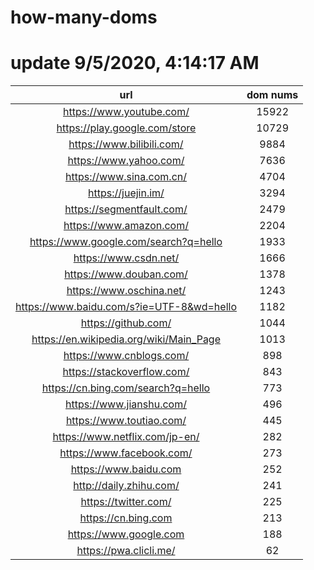 # how-many-doms

# update 9/5/2020, 4:14:17 AM

url | dom nums
:-: | :-:
https://www.youtube.com/ | 15922
https://play.google.com/store | 10729
https://www.bilibili.com/ | 9884
https://www.yahoo.com/ | 7636
https://www.sina.com.cn/ | 4704
https://juejin.im/ | 3294
https://segmentfault.com/ | 2479
https://www.amazon.com/ | 2204
https://www.google.com/search?q=hello | 1933
https://www.csdn.net/ | 1666
https://www.douban.com/ | 1378
https://www.oschina.net/ | 1243
https://www.baidu.com/s?ie=UTF-8&wd=hello | 1182
https://github.com/ | 1044
https://en.wikipedia.org/wiki/Main_Page | 1013
https://www.cnblogs.com/ | 898
https://stackoverflow.com/ | 843
https://cn.bing.com/search?q=hello | 773
https://www.jianshu.com/ | 496
https://www.toutiao.com/ | 445
https://www.netflix.com/jp-en/ | 282
https://www.facebook.com/ | 273
https://www.baidu.com | 252
http://daily.zhihu.com/ | 241
https://twitter.com/ | 225
https://cn.bing.com | 213
https://www.google.com | 188
https://pwa.clicli.me/ | 62
